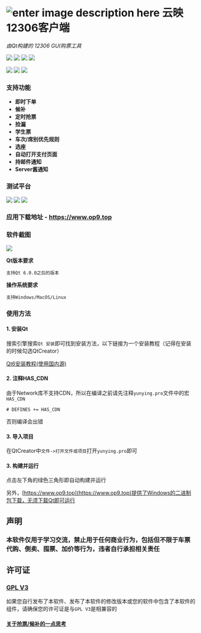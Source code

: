 # ![enter image description here](images/ticket.ico) 云映12306客户端

*由Qt构建的 12306 GUI购票工具*

![](https://img.shields.io/badge/GPL-v3-blue.svg)
![](https://img.shields.io/badge/Qt-6.0.0-blue.svg)
![](https://img.shields.io/badge/C++-11-deeppink.svg)
![](https://img.shields.io/badge/12306-App-red.svg)

![](https://img.shields.io/badge/-Windows-blue?logo=windows)
![](https://img.shields.io/badge/-MacOS-black?logo=apple)
![](https://img.shields.io/badge/-Linux-333?logo=ubuntu)

### 支持功能
- **即时下单**
- **候补**
- **定时抢票**
- **捡漏**
- **学生票**
- **车次/席别优先规则**
- **选座**
- **自动打开支付页面**
- **持邮件通知**
- **Server酱通知**

### 测试平台
![](https://img.shields.io/badge/Windows-10-pass.svg) ![](https://img.shields.io/badge/MACOS-12.5.3-pass.svg) ![](https://img.shields.io/badge/Ubuntu-20.04-pass.svg)

### 应用下载地址 - https://www.op9.top

### 软件截图
![](https://www.op9.top/img/running_snapshot.png)

**Qt版本要求**

``支持Qt 6.0.0之后的版本``

**操作系统要求**

``支持Windows/MacOS/Linux``

### 使用方法
#### 1. 安装Qt
搜索引擎搜索`Qt 安装`即可找到安装方法，以下链接为一个安装教程（记得在安装的时候勾选QtCreator）

[Qt6安装教程(使用国内源)](https://zhuanlan.zhihu.com/p/683591671)

#### 2. 注释HAS_CDN
由于Network库不支持CDN，所以在编译之前请先注释`yunying.pro`文件中的宏`HAS_CDN`

``# DEFINES += HAS_CDN``

否则编译会出错

#### 3. 导入项目
在QtCreator中`文件->打开文件或项目`打开`yunying.pro`即可

#### 3. 构建并运行
点击左下角的绿色三角形即自动构建并运行

另外，[https://www.op9.top](https://www.op9.top)提供了Windows的二进制包下载，无须下载Qt即可运行

## 声明
### 本软件仅用于学习交流，禁止用于任何商业行为，包括但不限于车票代购、倒卖、囤票、加价等行为，违者自行承担相关责任

## 许可证
### [GPL V3](LICENSE)
如果您自行发布了本软件、发布了本软件的修改版本或您的软件中包含了本软件的组件，请确保您的许可证是与`GPL V3`是相兼容的

#### [关于抢票/候补的一点思考](LittleSummary.md)

